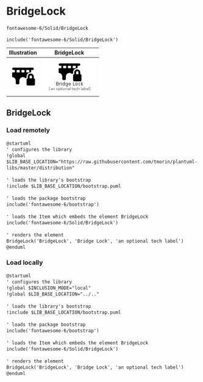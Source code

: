 # BridgeLock


```text
fontawesome-6/Solid/BridgeLock
```

```text
include('fontawesome-6/Solid/BridgeLock')
```



| Illustration | BridgeLock |
| :---: | :---: |
| ![illustration for Illustration](../../fontawesome-6/Solid/BridgeLock.png) | ![illustration for BridgeLock](../../fontawesome-6/Solid/BridgeLock.Local.png) |




## BridgeLock

### Load remotely
```plantuml
@startuml
' configures the library
!global $LIB_BASE_LOCATION="https://raw.githubusercontent.com/tmorin/plantuml-libs/master/distribution"

' loads the library's bootstrap
!include $LIB_BASE_LOCATION/bootstrap.puml

' loads the package bootstrap
include('fontawesome-6/bootstrap')

' loads the Item which embeds the element BridgeLock
include('fontawesome-6/Solid/BridgeLock')

' renders the element
BridgeLock('BridgeLock', 'Bridge Lock', 'an optional tech label')
@enduml
```

### Load locally
```plantuml
@startuml
' configures the library
!global $INCLUSION_MODE="local"
!global $LIB_BASE_LOCATION="../.."

' loads the library's bootstrap
!include $LIB_BASE_LOCATION/bootstrap.puml

' loads the package bootstrap
include('fontawesome-6/bootstrap')

' loads the Item which embeds the element BridgeLock
include('fontawesome-6/Solid/BridgeLock')

' renders the element
BridgeLock('BridgeLock', 'Bridge Lock', 'an optional tech label')
@enduml
```

